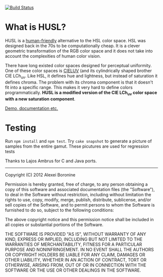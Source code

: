 [![Build Status](https://secure.travis-ci.org/boronine/husl.png)](http://travis-ci.org/boronine/husl)

# What is <abbr class="initialism">HUSL</abbr>?

HUSL is a [human-friendly](http://boronine.com/2012/03/26/Color-Spaces-for-Human-Beings/) alternative to the HSL color space. HSL was designed back in the 70s to be computationally cheap. It is a clever geometric transformation of the RGB color space and it does not take into account the complexities of human color vision.

There have long existed color spaces designed for perceptual uniformity. One of these color spaces is [CIELUV](http://en.wikipedia.org/wiki/CIELUV) (and its cylindrically shaped brother CIE LCh<sub>uv</sub>. Like HSL, it defines hue and lightness, but instead of saturation it defines chroma. The problem with its chroma component is that it doesn't fit into a specific range. This makes it very hard to define colors programmatically. **HUSL is a modified version of the CIE LCh<sub>uv</sub> color space with a new saturation component**.

[Demo, documentation etc.](http://boronine.com/husl)

# Testing

Run `npm install` and `npm test`. Try `cake snapshot` to generate a picture of samples from the entire gamut. These picutures are used for regression tests

Thanks to Lajos Ambrus for C and Java ports.

***

Copyright (C) 2012 Alexei Boronine

Permission is hereby granted, free of charge, to any person obtaining a copy of this software and associated documentation files (the "Software"), to deal in the Software without restriction, including without limitation the rights to use, copy, modify, merge, publish, distribute, sublicense, and/or sell copies of the Software, and to permit persons to whom the Software is furnished to do so, subject to the following conditions:

The above copyright notice and this permission notice shall be included in all copies or substantial portions of the Software.

THE SOFTWARE IS PROVIDED "AS IS", WITHOUT WARRANTY OF ANY KIND, EXPRESS OR IMPLIED, INCLUDING BUT NOT LIMITED TO THE WARRANTIES OF MERCHANTABILITY, FITNESS FOR A PARTICULAR PURPOSE AND NONINFRINGEMENT. IN NO EVENT SHALL THE AUTHORS OR COPYRIGHT HOLDERS BE LIABLE FOR ANY CLAIM, DAMAGES OR OTHER LIABILITY, WHETHER IN AN ACTION OF CONTRACT, TORT OR OTHERWISE, ARISING FROM, OUT OF OR IN CONNECTION WITH THE SOFTWARE OR THE USE OR OTHER DEALINGS IN THE SOFTWARE.
